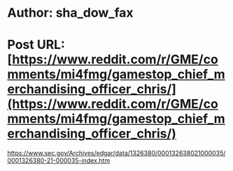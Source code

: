 # Author: sha_dow_fax
# Post URL: [https://www.reddit.com/r/GME/comments/mi4fmg/gamestop_chief_merchandising_officer_chris/](https://www.reddit.com/r/GME/comments/mi4fmg/gamestop_chief_merchandising_officer_chris/)


https://www.sec.gov/Archives/edgar/data/1326380/000132638021000035/0001326380-21-000035-index.htm